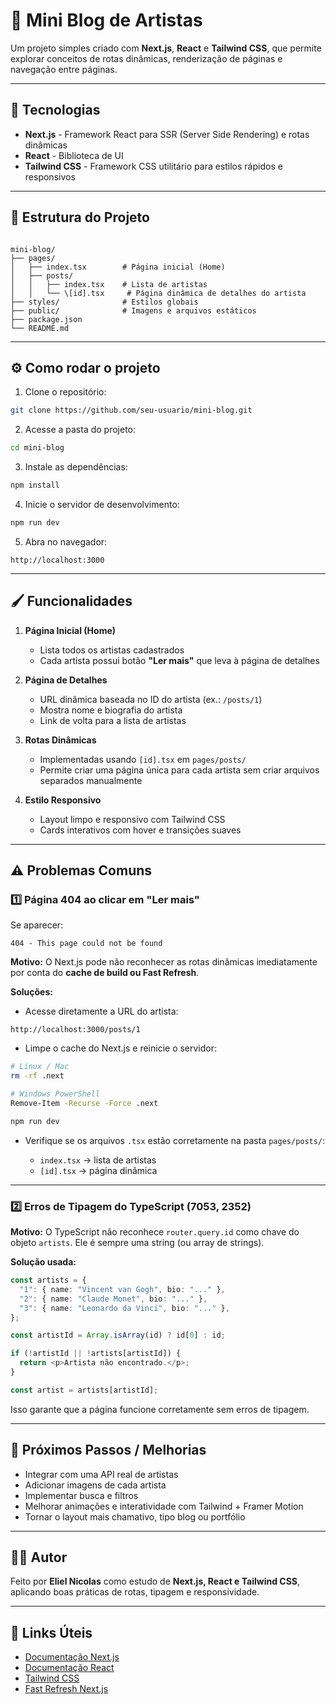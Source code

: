 
# 🎨 Mini Blog de Artistas

Um projeto simples criado com **Next.js**, **React** e **Tailwind CSS**, que permite explorar conceitos de rotas dinâmicas, renderização de páginas e navegação entre páginas.

---

## 🚀 Tecnologias

- **Next.js** - Framework React para SSR (Server Side Rendering) e rotas dinâmicas
- **React** - Biblioteca de UI
- **Tailwind CSS** - Framework CSS utilitário para estilos rápidos e responsivos

---

## 📂 Estrutura do Projeto

```

mini-blog/
├── pages/
│   ├── index.tsx        # Página inicial (Home)
│   ├── posts/
│   │   ├── index.tsx    # Lista de artistas
│   │   └── \[id].tsx     # Página dinâmica de detalhes do artista
├── styles/              # Estilos globais
├── public/              # Imagens e arquivos estáticos
├── package.json
└── README.md

````

---

## ⚙️ Como rodar o projeto

1. Clone o repositório:
```bash
git clone https://github.com/seu-usuario/mini-blog.git
````

2. Acesse a pasta do projeto:

```bash
cd mini-blog
```

3. Instale as dependências:

```bash
npm install
```

4. Inicie o servidor de desenvolvimento:

```bash
npm run dev
```

5. Abra no navegador:

```
http://localhost:3000
```

---

## 🖌️ Funcionalidades

1. **Página Inicial (Home)**

   * Lista todos os artistas cadastrados
   * Cada artista possui botão **"Ler mais"** que leva à página de detalhes

2. **Página de Detalhes**

   * URL dinâmica baseada no ID do artista (ex.: `/posts/1`)
   * Mostra nome e biografia do artista
   * Link de volta para a lista de artistas

3. **Rotas Dinâmicas**

   * Implementadas usando `[id].tsx` em `pages/posts/`
   * Permite criar uma página única para cada artista sem criar arquivos separados manualmente

4. **Estilo Responsivo**

   * Layout limpo e responsivo com Tailwind CSS
   * Cards interativos com hover e transições suaves

---

## ⚠️ Problemas Comuns

### 1️⃣ Página 404 ao clicar em "Ler mais"

Se aparecer:

```
404 - This page could not be found
```

**Motivo:**
O Next.js pode não reconhecer as rotas dinâmicas imediatamente por conta do **cache de build ou Fast Refresh**.

**Soluções:**

* Acesse diretamente a URL do artista:

```
http://localhost:3000/posts/1
```

* Limpe o cache do Next.js e reinicie o servidor:

```bash
# Linux / Mac
rm -rf .next

# Windows PowerShell
Remove-Item -Recurse -Force .next

npm run dev
```

* Verifique se os arquivos `.tsx` estão corretamente na pasta `pages/posts/`:

  * `index.tsx` → lista de artistas
  * `[id].tsx` → página dinâmica

---

### 2️⃣ Erros de Tipagem do TypeScript (7053, 2352)

**Motivo:**
O TypeScript não reconhece `router.query.id` como chave do objeto `artists`. Ele é sempre uma string (ou array de strings).

**Solução usada:**

```ts
const artists = {
  "1": { name: "Vincent van Gogh", bio: "..." },
  "2": { name: "Claude Monet", bio: "..." },
  "3": { name: "Leonardo da Vinci", bio: "..." },
};

const artistId = Array.isArray(id) ? id[0] : id;

if (!artistId || !artists[artistId]) {
  return <p>Artista não encontrado.</p>;
}

const artist = artists[artistId];
```

Isso garante que a página funcione corretamente sem erros de tipagem.

---

## 📝 Próximos Passos / Melhorias

* Integrar com uma API real de artistas
* Adicionar imagens de cada artista
* Implementar busca e filtros
* Melhorar animações e interatividade com Tailwind + Framer Motion
* Tornar o layout mais chamativo, tipo blog ou portfólio

---

## 👨‍💻 Autor

Feito por **Eliel Nicolas** como estudo de **Next.js, React e Tailwind CSS**, aplicando boas práticas de rotas, tipagem e responsividade.

---

## 🔗 Links Úteis

* [Documentação Next.js](https://nextjs.org/docs)
* [Documentação React](https://react.dev/)
* [Tailwind CSS](https://tailwindcss.com/)
* [Fast Refresh Next.js](https://nextjs.org/docs/messages/fast-refresh-reload)

```
